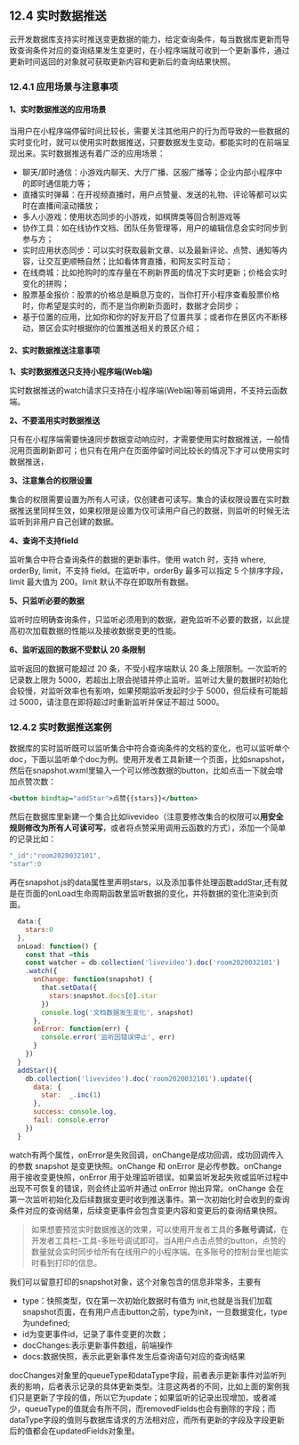 ## 12.4 实时数据推送
云开发数据库支持实时推送变更数据的能力，给定查询条件，每当数据库更新而导致查询条件对应的查询结果发生变更时，在小程序端就可收到一个更新事件，通过更新时间返回的对象就可获取更新内容和更新后的查询结果快照。

### 12.4.1 应用场景与注意事项
#### 1、实时数据推送的应用场景
当用户在小程序端停留时间比较长，需要关注其他用户的行为而导致的一些数据的实时变化时，就可以使用实时数据推送，只要数据发生变动，都能实时的在前端呈现出来。实时数据推送有着广泛的应用场景：
- 聊天/即时通信：小游戏内聊天、大厅广播、区服广播等；企业内部小程序中的即时通信能力等；
- 直播实时弹幕：在开视频直播时，用户点赞量、发送的礼物、评论等都可以实时在直播间滚动播放；
- 多人小游戏：使用状态同步的小游戏，如棋牌类等回合制游戏等
- 协作工具：如在线协作文档、团队任务管理等，用户的编辑信息会实时同步到参与方；
- 实时应用状态同步：可以实时获取最新文章、以及最新评论、点赞、通知等内容，让交互更顺畅自然；比如看体育直播，和网友实时互动；
- 在线商城：比如抢购时的库存量在不刷新界面的情况下实时更新；价格会实时变化的拼购；
- 股票基金报价：股票的价格总是瞬息万变的，当你打开小程序查看股票价格时，你希望是实时的，而不是当你刷新页面时，数据才会同步；
- 基于位置的应用，比如你和你的好友开启了位置共享；或者你在景区内不断移动，景区会实时根据你的位置推送相关的景区介绍；

#### 2、实时数据推送注意事项
**1、实时数据推送只支持小程序端(Web端)**

实时数据推送的watch请求只支持在小程序端(Web端)等前端调用，不支持云函数端。

**2、不要滥用实时数据推送**

只有在小程序端需要快速同步数据变动响应时，才需要使用实时数据推送，一般情况用页面刷新即可；也只有在用户在页面停留时间比较长的情况下才可以使用实时数据推送，

**3、注意集合的权限设置**

集合的权限需要设置为所有人可读，仅创建者可读写。集合的读权限设置在实时数据推送里同样生效，如果权限是设置为仅可读用户自己的数据，则监听的时候无法监听到非用户自己创建的数据。

**4、查询不支持field**

监听集合中符合查询条件的数据的更新事件。使用 watch 时，支持 where, orderBy, limit，不支持 field。在监听中，orderBy 最多可以指定 5 个排序字段，limit 最大值为 200。limit 默认不存在即取所有数据。

**5、只监听必要的数据**

监听时应明确查询条件，只监听必须用到的数据，避免监听不必要的数据，以此提高初次加载数据的性能以及接收数据变更的性能。

**6、监听返回的数据不受默认 20 条限制**

监听返回的数据可能超过 20 条，不受小程序端默认 20 条上限限制。一次监听的记录数上限为 5000，若超出上限会抛错并停止监听。监听过大量的数据时初始化会较慢，对监听效率也有影响，如果预期监听发起时少于 5000，但后续有可能超过 5000，请注意在即将超过时重新监听并保证不超过 5000。

### 12.4.2 实时数据推送案例
数据库的实时监听既可以监听集合中符合查询条件的文档的变化，也可以监听单个doc，下面以监听单个doc为例。使用开发者工具新建一个页面，比如snapshot，然后在snapshot.wxml里输入一个可以修改数据的button，比如点击一下就会增加点赞次数：
```xml
<button bindtap="addStar">点赞{{stars}}</button>
```
然后在数据库里新建一个集合比如livevideo（注意要修改集合的权限可以**用安全规则修改为所有人可读可写**，或者将点赞采用调用云函数的方式），添加一个简单的记录比如：
```javascript
"_id":"room2020032101",
"star":0
```
再在snapshot.js的data属性里声明stars，以及添加事件处理函数addStar,还有就是在页面的onLoad生命周期函数里监听数据的变化，并将数据的变化渲染到页面。
```javascript
  data:{
    stars:0
  },
  onLoad: function() {
    const that =this
    const watcher = db.collection('livevideo').doc('room2020032101')
    .watch({
      onChange: function(snapshot) {
        that.setData({
          stars:snapshot.docs[0].star
        })
        console.log('文档数据发生变化', snapshot)
      },
      onError: function(err) {
        console.error('监听因错误停止', err)
      }
    })
  }
  addStar(){
    db.collection('livevideo').doc('room2020032101').update({
      data: {
        star:  _.inc(1)
      },
      success: console.log,
      fail: console.error
    })
  } 
```
watch有两个属性，onError是失败回调，onChange是成功回调，成功回调传入的参数 snapshot 是变更快照。onChange 和 onError 是必传参数。onChange 用于接收变更快照，onError 用于处理监听错误。如果监听发起失败或监听过程中出现不可恢复的错误，则会终止监听并通过 onError 抛出异常。onChange 会在第一次监听初始化及后续数据变更时收到推送事件。第一次初始化时会收到的查询条件对应的查询结果，后续变更事件会包含变更内容和变更后的查询结果快照。

>如果想要预览实时数据推送的效果，可以使用开发者工具的**多账号调试**，在开发者工具栏-工具-多账号调试即可。当A用户点击点赞的button，点赞的数量就会实时同步给所有在线用户的小程序端。在多账号的控制台里也能实时看到打印的信息。

我们可以留意打印的snapshot对象，这个对象包含的信息非常多，主要有
- type：快照类型，仅在第一次初始化数据时有值为 init,也就是当我们加载snapshot页面，在有用户点击button之前，type为init，一旦数据变化，type为undefined;
- id为变更事件id，记录了事件变更的次数；
- docChanges:表示更新事件数组，前端操作
- docs:数据快照，表示此更新事件发生后查询语句对应的查询结果

docChanges对象里的queueType和dataType字段，前者表示更新事件对监听列表的影响，后者表示记录的具体更新类型。注意这两者的不同，比如上面的案例我们只是更新了字段的值，所以它为update；如果监听的记录出现增加，或者减少，queueType的值就会有所不同，而removedFields也会有删除的字段；而dataType字段的值则与数据库请求的方法相对应，而所有更新的字段及字段更新后的值都会在updatedFields对象里。